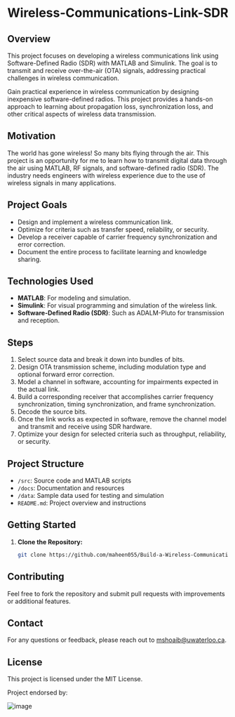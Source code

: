 # Wireless-Communications-Link-SDR

## Overview
This project focuses on developing a wireless communications link using Software-Defined Radio (SDR) with MATLAB and Simulink. The goal is to transmit and receive over-the-air (OTA) signals, addressing practical challenges in wireless communication. 

Gain practical experience in wireless communication by designing inexpensive software-defined radios. This project provides a hands-on approach to learning about propagation loss, synchronization loss, and other critical aspects of wireless data transmission.

## Motivation
The world has gone wireless! So many bits flying through the air. This project is an opportunity for me to learn how to transmit digital data through the air using MATLAB, RF signals, and software-defined radio (SDR). The industry needs engineers with wireless experience due to the use of wireless signals in many applications.

## Project Goals
- Design and implement a wireless communication link.
- Optimize for criteria such as transfer speed, reliability, or security.
- Develop a receiver capable of carrier frequency synchronization and error correction.
- Document the entire process to facilitate learning and knowledge sharing.

## Technologies Used
- **MATLAB**: For modeling and simulation.
- **Simulink**: For visual programming and simulation of the wireless link.
- **Software-Defined Radio (SDR)**: Such as ADALM-Pluto for transmission and reception.

## Steps
1. Select source data and break it down into bundles of bits.
2. Design OTA transmission scheme, including modulation type and optional forward error correction.
3. Model a channel in software, accounting for impairments expected in the actual link.
4. Build a corresponding receiver that accomplishes carrier frequency synchronization, timing synchronization, and frame synchronization.
5. Decode the source bits.
6. Once the link works as expected in software, remove the channel model and transmit and receive using SDR hardware.
7. Optimize your design for selected criteria such as throughput, reliability, or security.

## Project Structure
- `/src`: Source code and MATLAB scripts
- `/docs`: Documentation and resources
- `/data`: Sample data used for testing and simulation
- `README.md`: Project overview and instructions

## Getting Started
1. **Clone the Repository:**
   ```bash
   git clone https://github.com/maheen055/Build-a-Wireless-Communications-Link.git

## Contributing
Feel free to fork the repository and submit pull requests with improvements or additional features.

## Contact
For any questions or feedback, please reach out to mshoaib@uwaterloo.ca.

## License
This project is licensed under the MIT License.

Project endorsed by: 

![image](https://github.com/user-attachments/assets/c6d1441f-a316-400f-8571-d56965eda46f)
